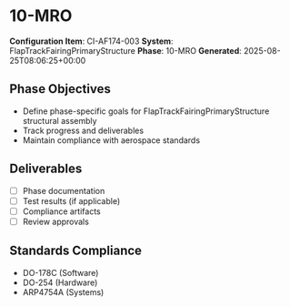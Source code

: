 # 10-MRO

**Configuration Item**: CI-AF174-003
**System**: FlapTrackFairingPrimaryStructure
**Phase**: 10-MRO
**Generated**: 2025-08-25T08:06:25+00:00

## Phase Objectives
- Define phase-specific goals for FlapTrackFairingPrimaryStructure structural assembly
- Track progress and deliverables
- Maintain compliance with aerospace standards

## Deliverables
- [ ] Phase documentation
- [ ] Test results (if applicable)
- [ ] Compliance artifacts
- [ ] Review approvals

## Standards Compliance
- DO-178C (Software)
- DO-254 (Hardware)
- ARP4754A (Systems)

